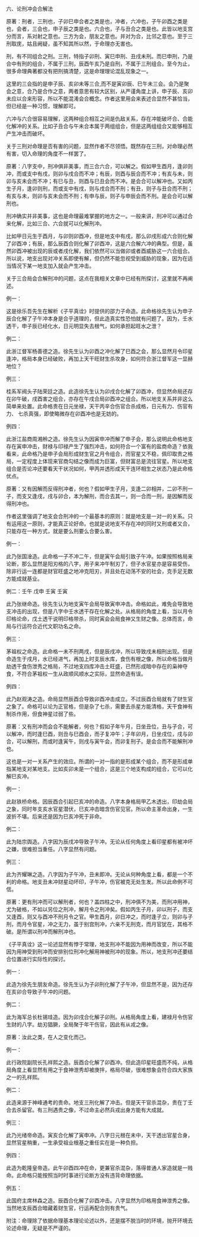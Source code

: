 六、论刑冲会合解法

原著：刑者，三刑也，子卯巳申合者之类是也，冲者，六冲也，子午卯酉之类是也，会者，三会也，申子辰之类是也。六合也，子与丑合之类是也。此皆以地支宫分而言，系对射之意也。三方为会，朋友之意也。并对为合，比邻之意也。至于三刑取庑，姑且阙疑，虽不知其所以然，于命理亦无害也。

刑，有不同组合之刑。三刑，特指子卯刑、寅巳申刑、丑戌未刑。而巳申刑，乃是合中有刑的组合，不属于三刑，辰酉午亥乃是自刑，不属于三刑组合。至今为止，很多命理典著都没有把刑搞清楚，这是命理理论混乱现象之一。

这里的三会指的是申子辰、亥卯未等三合,而不是寅卯辰、巳午未三会。会乃是聚会之意，合乃是合作之意，两者意思有较大区别，从严谨角度上讲，申子辰、亥卯未应以合来形容，所以不能混淆会合概念。作者这里用会来表述合显然不甚恰当，但已经是一种习惯，理解即可。

六冲与六合很容易理解，这两种组合相互之间是仇敌关系，存在冲能破坏合、合能化解冲的关系。比如子丑合与午未合本属于两组组合，但是这两组组合又能够相互产生冲击而破坏。

关于三刑对命理是否有害的问题，显然作者不尽领悟。既然存在三刑，对命理必然有害，切入命理的角度不一样罢了。

原著：八字支中，刑冲俱非美事，而三合六合，可以解之。假如甲生酉月，逢卯则冲，而或支中有戌，则卯与戌合而不冲；有辰，则酉与辰合而不冲；有亥与未，则卯与亥未会而不冲；有巳与丑，则酉与巳丑会而不冲。是会合可以解冲也。又如丙生子月，逢卯则刑，而或支中有戌，则与戌合而不刑；有丑，则子与丑合而不刑；有亥与未，则卯与亥未会而不刑；有申与辰，则子与申辰会而不刑。是会合可以解刑也。

刑冲确实并非美事，这也是命理最难掌握的地方之一。一般来讲，刑冲可以通过合来化解，比如三合、六合就可以化解刑冲。

比如甲日元生于酉月，与卯则卯酉冲，但是地支中有戌，那么卯戌形成六合则化解了卯酉冲；有辰，那么辰酉合则化解了卯酉冲，这是六合解六冲的典型。但是，虽然卯酉冲被出现的辰或者戌化解，我们依然可以当做卯或者酉威胁这一六合组合。所以说，地支出现对冲关系即使有解，但仍然不能忽视受到威胁的现象，因为在适当情况下某一地支加入就会产生冲击。

关于三合局会合解刑冲的问题，这点在我相关文章中已经有所探讨，这里就不再阐述。

例一：

这是徐乐吾先生在解析《子平真诠》时提供的邵力子命造。此命格徐先生认为申子辰合化解了子午冲本身是合乎道理的，但此造真实性恐怕就有问题了。因为，壬水透干，申子辰已经化水，日元明显失去根气，如何承担起旺水之泄？

例二：

此浙江督军杨善德之造。徐先生认为卯酉之冲化解了巳酉之会，那么显然月令印星逢冲，格局本身已经破败，再加上天干旺财生杀攻身，如何符合浙江督军这一显赫地位？

例三：

桂系军阀头子陆荣廷之造。此造徐先生认为卯戌合化解了卯酉冲，但显然命局还存在卯午破，戌酉害之组合，亦存在午戌合局卯酉冲之组合。所以地支关系并非这么简单来处置。此命格贵在日元坐禄，天干丙辛合伤官合杀成格，日元有力、伤官有力、 七杀真强，即使略微存在卯酉冲也是无妨的。

例四：

此浙江盐商周湘舲之造。徐先生认为因寅申冲而解了申子会，那么说明此命格地支存在寅申冲击，财禄与印禄产生了强烈冲击，如何符合一个富有的盐商命造？依我看来，此命格乃是申子会局形成财生官之月令组合，而官星又不稳，佩印取贵之格局，一定程度上体现来官商勾结之像而成为巨富，但财富总是流往官星。所以地支组合是否论冲还要看天干状况如何，甲丙并透形成天干连环相生之状态乃是此命格优点。

原著：又有因解而反得刑冲者，何也？假如甲生子月，支逢二卯相并，二卯不刑一子，而支又逢戌，戌与卯合，本为解刑，而合去其一，则一合而一刑，是因解而反得刑冲也。

作者这里强调了地支会合刑冲的一个最基本的原则：就是地支是一对一的关系。只有运用这一原则，才能真正论好命。也就是说地支不存在冲的同时又刑或者又合，只能存在一种方式，就是要么刑要么合要么害。

例一：

此乃张国淦造。此命格一子不冲二午，但是寅午会局引致子午冲。如果按照格局来论断，那么显然是阳刃格的八字，用子来冲午制刃了，但子水官星亦是容易受伤，除非行运一连都是财官旺盛之地冲克阳刃，并且处在动荡不安的社会，克手足无数方能成就基业。

例二：壬午 戊申 壬寅 壬寅

此乃张继命造。徐先生认为地支寅午会局导致寅申冲击。命格如此，难免会导致地支冲击的出现，但是八字中壬水透干存在化解之处。从格局的角度上看，当以月令印格论命，戊土透干说明印格带杀，同时寅会会局食神又生财之像。总体而言，命局与行运符合近代文职功名之命。

例三：

茅祖权之命造。此命格一未不刑两戌，但是辰戌冲，所以导致戌未相刑出现。但是命造生于戌月，水已经进气，再加上时支辰水库，食伤有根之像，所以命格当做月劫透干食伤泄秀之格局，不过地支四库冲击土旺盛，已然形成暗中存在的枭神夺食，不符合茅祖权一生从政顺风顺水之实际，显然命造有误。

例四：

此乃赵观涛之造。命局显然辰酉合导致卯酉冲击成立。不过辰酉合局就有了财生官之象了。命格可以论为正官格，但是杂了七杀，需要去杀星方能清格，天干食神有制杀作用，但食神星过弱了些。

原著：又有刑冲而会合不能解者，何也？假如子年午月，日坐丑位，丑与子合，可以解冲，而时逢巳酉，则丑与巳酉会，而子复冲午；子年卯月，日坐戌位，戌与卯合，可以解刑，而或时逢寅午，则戌与寅午会，而卯复刑子。是会合而不能解刑冲也。

这也是一对一关系产生的效应。所谓的一对一指的是形成某个组合，而不是形成单指某地支对某地支。比如亥卯未是一个组合，这是三个地支构成的组合，它可以化解巳亥冲。

例一：

此赵铁桥命格。因辰酉合引起巳亥冲的命造。八字本身格局甲乙木透出，印劫会局之象，同时年支亥水官星潜伏，巳亥冲击暗含伤官见官。所以命主革命出身，一生波折不堪。后来还是因为巳亥冲死于非命。

例二：

此为陆宗舆造。八字因为辰戌冲导致子午冲。无论从任何角度上看印星都有被冲坏之嫌，很难担当重任。八字显然有问题。

例三：

此为齐耀琳之造。八字因为子午冲，丑未即冲。无论从何种角度上看，都是一个不利的命格。地支丑未冲财星动坏印，子午冲，伤官被克无处生发。所以此命例不可信。

原著：更有刑冲而可以解刑者，何也？盖四柱之中，刑冲俱不为美，而刑冲用神，尤为破格，不如以另位之刑冲，解月令之刑冲矣。假如丙生子月，卯以刑子，而支又逢酉，则又与酉冲不刑月令之官。甲生酉月，卯日冲之，而时逢子立，则卯与子刑，而月令官星，冲之无力，虽于别宫刑冲，六亲不无刑克，而月官犹在，其格不破。是所谓以刑冲而解刑冲也。

《子平真诠》这一论述显然有悖于常理，地支刑冲不能因为用神而改变，所以不能因为用神受到刑冲而安排别位刑冲化解用神被刑冲的现象。所以，地支刑冲还要结合位置进行实际性的探讨。

例一：

此造为徐先生朋友命造。徐先生认为子卯刑化解了子午冲，但显然不是，因为还存在亥卯合导致子午冲的问题。

例二：

此为海军总长杜锡珪造。因为卯戌合化解子卯刑。从格局角度上看，建禄月令伤官生财的八字。劫刃猖獗，全局聚于年干伤官，因此有从戎之像。

原著：汝此之类，在人之变化而己。

例一：

此行政院副院长孔祥熙之造。辰酉合化解了卯酉冲。但此造印星旺盛而不纯，从格局角度上看显然有用之于食神泄秀却被庚拌，格局尽破，很难想象会符合四大家族之一的孔祥熙。

例二：

此造来源于神峰通考的贵命。地支三刑化解了冲击。但是天干官杀混杂，贵在丁壬合去杀留官。有三刑遇贵之像，不过命主必然兵戎出身方能有大成就。

例三：

此乃光绪帝命造。寅亥合化解了寅申冲。八字日元根在未中，天干透出官星合身，显然官星稍重，一生承受祖业根基之重任实在是一种负担。

例四：

此造为乾隆皇帝造。此午卯酉四冲在命，更兼官杀混杂，落得普通人家造就是一贱命。此命格只能按照当时时事进行论断方没有违背命理依据。

例五：

此国府主席林森之造。辰酉合化解了卯酉冲击。八字显然为印格用食神泄秀之像。当然地支辰酉合暗藏着财生官，行运再配合则有贵气。

附注：命理除了依据命理基本理论论述以外，还是摆不脱当时的环境，抛开环境去论述命理，无疑是不严谨的。

